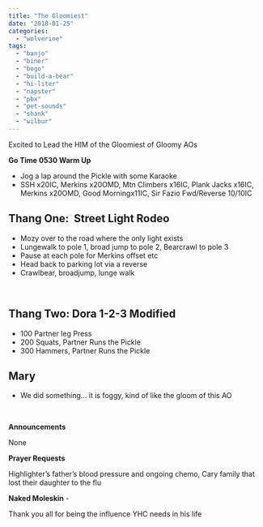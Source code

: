 ```yaml
---
title: "The Gloomiest"
date: "2018-01-25"
categories: 
  - "wolverine"
tags: 
  - "banjo"
  - "biner"
  - "bogo"
  - "build-a-bear"
  - "hi-liter"
  - "napster"
  - "pbx"
  - "pet-sounds"
  - "shank"
  - "wilbur"
---
```


Excited to Lead the HIM of the Gloomiest of Gloomy AOs

**Go Time 0530 Warm Up**

- Jog a lap around the Pickle with some Karaoke  
- SSH x20IC, Merkins x20OMD, Mtn Climbers x16IC, Plank Jacks x16IC, Merkins x20OMD, Good Morningx11IC, Sir Fazio Fwd/Reverse 10/10IC

## **Thang One:  Street Light Rodeo**

- Mozy over to the road where the only light exists
- Lungewalk to pole 1, broad jump to pole 2, Bearcrawl to pole 3
- Pause at each pole for Merkins offset etc
- Head back to parking lot via a reverse
- Crawlbear, broadjump, lunge walk

 

## **Thang Two: Dora 1-2-3 Modified**

- 100 Partner leg Press
- 200 Squats, Partner Runs the Pickle
- 300 Hammers, Partner Runs the Pickle

## **Mary**

- We did something… it is foggy, kind of like the gloom of this AO

 

**Announcements**

None

**Prayer Requests**

Highlighter’s father’s blood pressure and ongoing chemo, Cary family that lost their daughter to the flu

**Naked Moleskin** - 

Thank you all for being the influence YHC needs in his life
